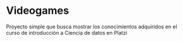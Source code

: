 # Videogames
Proyecto simple que busca mostrar los conocimientos adquiridos en el curso de introducción a Ciencia de datos en Platzi